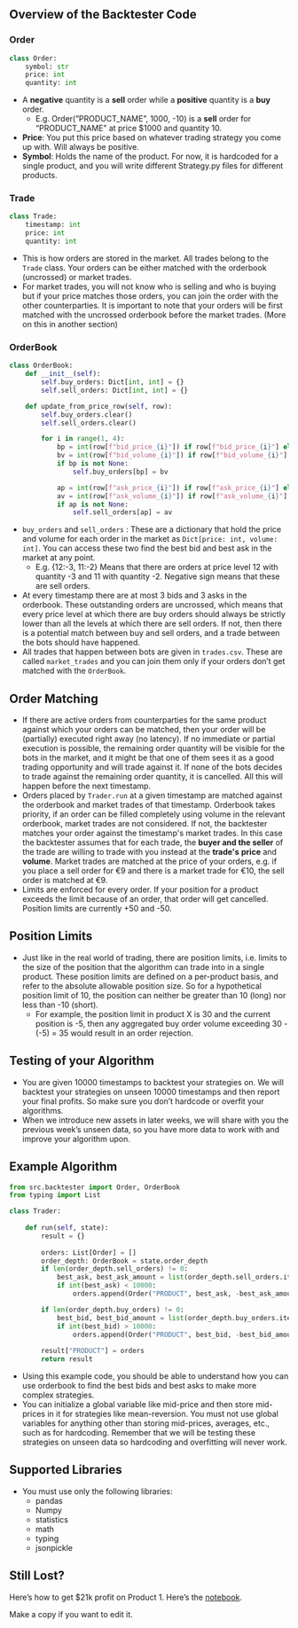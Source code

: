 ## Overview of the Backtester Code

### Order

```python
class Order:
    symbol: str
    price: int
    quantity: int
```

- A **negative** quantity is a **sell** order while a **positive** quantity is a **buy** order.
    - E.g. Order(”PRODUCT_NAME”, 1000, -10) is a **sell** order for “PRODUCT_NAME” at price $1000 and quantity 10.
- **Price**: You put this price based on whatever trading strategy you come up with. Will always be positive.
- **Symbol**: Holds the name of the product. For now, it is hardcoded for a single product, and you will write different Strategy.py files for different products.

### Trade

```python
class Trade:
    timestamp: int
    price: int
    quantity: int
```

- This is how orders are stored in the market. All trades belong to the `Trade` class. Your orders can be either matched with the orderbook (uncrossed) or market trades.
- For market trades, you will not know who is selling and who is buying but if your price matches those orders, you can join the order with the other counterparties. It is important to note that your orders will be first matched with the uncrossed orderbook before the market trades. (More on this in another section)

### OrderBook

```python
class OrderBook:
    def __init__(self):
        self.buy_orders: Dict[int, int] = {}
        self.sell_orders: Dict[int, int] = {}

    def update_from_price_row(self, row):
        self.buy_orders.clear()
        self.sell_orders.clear()

        for i in range(1, 4):
            bp = int(row[f"bid_price_{i}"]) if row[f"bid_price_{i}"] else None
            bv = int(row[f"bid_volume_{i}"]) if row[f"bid_volume_{i}"] else 0
            if bp is not None:
                self.buy_orders[bp] = bv

            ap = int(row[f"ask_price_{i}"]) if row[f"ask_price_{i}"] else None
            av = int(row[f"ask_volume_{i}"]) if row[f"ask_volume_{i}"] else 0
            if ap is not None:
                self.sell_orders[ap] = av
```

- `buy_orders` and `sell_orders` : These are a dictionary that hold the price and volume for each order in the market as `Dict[price: int, volume: int]`. You can access these two find the best bid and best ask in the market at any point.
    - E.g. {12:-3, 11:-2} Means that there are orders at price level 12 with quantity -3 and 11 with quantity -2. Negative sign means that these are sell orders.
- At every timestamp there are at most 3 bids and 3 asks in the orderbook. These outstanding orders are uncrossed, which means that every price level at which there are buy orders should always be strictly lower than all the levels at which there are sell orders. If not, then there is a potential match between buy and sell orders, and a trade between the bots should have happened.
- All trades that happen between bots are given in `trades.csv`. These are called `market_trades` and you can join them only if your orders don’t get matched with the `OrderBook`.

## Order Matching

- If there are active orders from counterparties for the same product against which your orders can be matched, then your order will be (partially) executed right away (no latency). If no immediate or partial execution is possible, the remaining order quantity will be visible for the bots in the market, and it might be that one of them sees it as a good trading opportunity and will trade against it. If none of the bots decides to trade against the remaining order quantity, it is cancelled. All this will happen before the next timestamp.
- Orders placed by `Trader.run` at a given timestamp are matched against the orderbook and market trades of that timestamp. Orderbook takes priority, if an order can be filled completely using volume in the relevant orderbook, market trades are not considered. If not, the backtester matches your order against the timestamp's market trades. In this case the backtester assumes that for each trade, the **buyer and the seller** of the trade are willing to trade with you instead at the **trade's** **price** and **volume**. Market trades are matched at the price of your orders, e.g. if you place a sell order for €9 and there is a market trade for €10, the sell order is matched at €9.
- Limits are enforced for every order. If your position for a product exceeds the limit because of an order, that order will get cancelled. Position limits are currently +50 and -50.

## Position Limits

- Just like in the real world of trading, there are position limits, i.e. limits to the size of the position that the algorithm can trade into in a single product. These position limits are defined on a per-product basis, and refer to the absolute allowable position size. So for a hypothetical position limit of 10, the position can neither be greater than 10 (long) nor less than -10 (short).
    - For example, the position limit in product X is 30 and the current position is -5, then any aggregated buy order volume exceeding 30 - (-5) = 35 would result in an order rejection.

## Testing of your Algorithm

- You are given 10000 timestamps to backtest your strategies on. We will backtest your strategies on unseen 10000 timestamps and then report your final profits. So make sure you don’t hardcode or overfit your algorithms.
- When we introduce new assets in later weeks, we will share with you the previous week’s unseen data, so you have more data to work with and improve your algorithm upon.

## Example Algorithm

```python
from src.backtester import Order, OrderBook
from typing import List

class Trader:
    
    def run(self, state):
        result = {}
        
        orders: List[Order] = []
        order_depth: OrderBook = state.order_depth
        if len(order_depth.sell_orders) != 0:
            best_ask, best_ask_amount = list(order_depth.sell_orders.items())[0]
            if int(best_ask) < 10000:
                orders.append(Order("PRODUCT", best_ask, -best_ask_amount))

        if len(order_depth.buy_orders) != 0:
            best_bid, best_bid_amount = list(order_depth.buy_orders.items())[0]
            if int(best_bid) > 10000:
                orders.append(Order("PRODUCT", best_bid, -best_bid_amount))
        
        result["PRODUCT"] = orders
        return result
```

- Using this example code, you should be able to understand how you can use orderbook to find the best bids and best asks to make more complex strategies.
- You can initialize a global variable like mid-price and then store mid-prices in it for strategies like mean-reversion. You must not use global variables for anything other than storing mid-prices, averages, etc., such as for hardcoding. Remember that we will be testing these strategies on unseen data so hardcoding and overfitting will never work.

## Supported Libraries

- You must use only the following libraries:
    - pandas
    - Numpy
    - statistics
    - math
    - typing
    - jsonpickle

## Still Lost?

Here’s how to get $21k profit on Product 1.  Here’s the [notebook](https://colab.research.google.com/drive/12MHxIPVv2isH8GfVk0es4FOUhGGx1L4u?usp=sharing).

Make a copy if you want to edit it.

